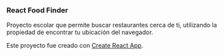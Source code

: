 ### React Food Finder

Proyecto escolar que permite buscar restaurantes cerca de ti, utilizando la propiedad de encontrar tu ubicación del navegador.

Este proyecto fue creado con [Create React App](https://github.com/facebook/create-react-app).
